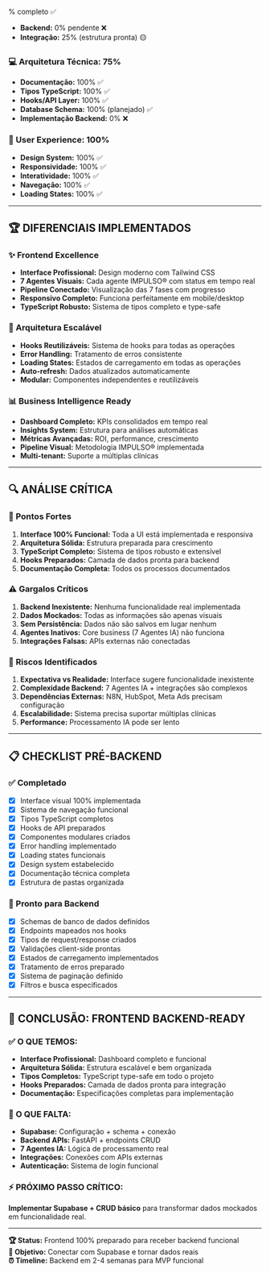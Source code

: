 % completo ✅
- **Backend:** 0% pendente ❌
- **Integração:** 25% (estrutura pronta) 🟡

### **💻 Arquitetura Técnica: 75%**
- **Documentação:** 100% ✅
- **Tipos TypeScript:** 100% ✅  
- **Hooks/API Layer:** 100% ✅
- **Database Schema:** 100% (planejado) ✅
- **Implementação Backend:** 0% ❌

### **🎨 User Experience: 100%**
- **Design System:** 100% ✅
- **Responsividade:** 100% ✅
- **Interatividade:** 100% ✅
- **Navegação:** 100% ✅
- **Loading States:** 100% ✅

---

## 🏆 DIFERENCIAIS IMPLEMENTADOS

### **✨ Frontend Excellence**
- **Interface Profissional:** Design moderno com Tailwind CSS
- **7 Agentes Visuais:** Cada agente IMPULSO® com status em tempo real
- **Pipeline Conectado:** Visualização das 7 fases com progresso
- **Responsivo Completo:** Funciona perfeitamente em mobile/desktop
- **TypeScript Robusto:** Sistema de tipos completo e type-safe

### **🚀 Arquitetura Escalável**
- **Hooks Reutilizáveis:** Sistema de hooks para todas as operações
- **Error Handling:** Tratamento de erros consistente
- **Loading States:** Estados de carregamento em todas as operações
- **Auto-refresh:** Dados atualizados automaticamente
- **Modular:** Componentes independentes e reutilizáveis

### **📊 Business Intelligence Ready**
- **Dashboard Completo:** KPIs consolidados em tempo real
- **Insights System:** Estrutura para análises automáticas
- **Métricas Avançadas:** ROI, performance, crescimento
- **Pipeline Visual:** Metodologia IMPULSO® implementada
- **Multi-tenant:** Suporte a múltiplas clínicas

---

## 🔍 ANÁLISE CRÍTICA

### **🎯 Pontos Fortes**
1. **Interface 100% Funcional:** Toda a UI está implementada e responsiva
2. **Arquitetura Sólida:** Estrutura preparada para crescimento
3. **TypeScript Completo:** Sistema de tipos robusto e extensível
4. **Hooks Preparados:** Camada de dados pronta para backend
5. **Documentação Completa:** Todos os processos documentados

### **⚠️ Gargalos Críticos**
1. **Backend Inexistente:** Nenhuma funcionalidade real implementada
2. **Dados Mockados:** Todas as informações são apenas visuais
3. **Sem Persistência:** Dados não são salvos em lugar nenhum
4. **Agentes Inativos:** Core business (7 Agentes IA) não funciona
5. **Integrações Falsas:** APIs externas não conectadas

### **🚨 Riscos Identificados**
1. **Expectativa vs Realidade:** Interface sugere funcionalidade inexistente
2. **Complexidade Backend:** 7 Agentes IA + integrações são complexos
3. **Dependências Externas:** N8N, HubSpot, Meta Ads precisam configuração
4. **Escalabilidade:** Sistema precisa suportar múltiplas clínicas
5. **Performance:** Processamento IA pode ser lento

---

## 📋 CHECKLIST PRÉ-BACKEND

### **✅ Completado**
- [x] Interface visual 100% implementada
- [x] Sistema de navegação funcional
- [x] Tipos TypeScript completos
- [x] Hooks de API preparados
- [x] Componentes modulares criados
- [x] Error handling implementado
- [x] Loading states funcionais
- [x] Design system estabelecido
- [x] Documentação técnica completa
- [x] Estrutura de pastas organizada

### **🔄 Pronto para Backend**
- [x] Schemas de banco de dados definidos
- [x] Endpoints mapeados nos hooks
- [x] Tipos de request/response criados
- [x] Validações client-side prontas
- [x] Estados de carregamento implementados
- [x] Tratamento de erros preparado
- [x] Sistema de paginação definido
- [x] Filtros e busca especificados

---

## 🎯 **CONCLUSÃO: FRONTEND BACKEND-READY**

### **✅ O QUE TEMOS:**
- **Interface Profissional:** Dashboard completo e funcional
- **Arquitetura Sólida:** Estrutura escalável e bem organizada  
- **Tipos Completos:** TypeScript type-safe em todo o projeto
- **Hooks Preparados:** Camada de dados pronta para integração
- **Documentação:** Especificações completas para implementação

### **🎯 O QUE FALTA:**
- **Supabase:** Configuração + schema + conexão
- **Backend APIs:** FastAPI + endpoints CRUD
- **7 Agentes IA:** Lógica de processamento real
- **Integrações:** Conexões com APIs externas
- **Autenticação:** Sistema de login funcional

### **⚡ PRÓXIMO PASSO CRÍTICO:**
**Implementar Supabase + CRUD básico** para transformar dados mockados em funcionalidade real.

---

**🏆 Status:** Frontend 100% preparado para receber backend funcional  
**🎯 Objetivo:** Conectar com Supabase e tornar dados reais  
**⏰ Timeline:** Backend em 2-4 semanas para MVP funcional